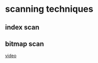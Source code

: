 # scanning techniques

## index scan

## bitmap scan


[video](https://www.youtube.com/watch?v=5-JYVeM3IQg)
